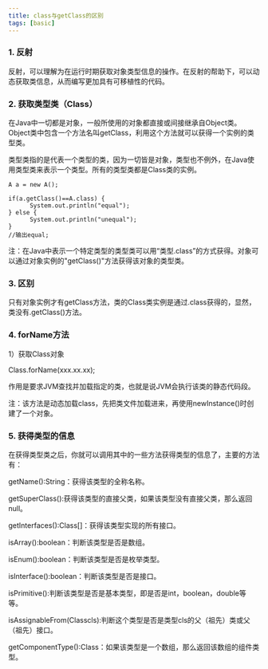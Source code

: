 ```yaml
---
title: class与getClass的区别
tags: [basic]
---
```


### 1. 反射

反射，可以理解为在运行时期获取对象类型信息的操作。在反射的帮助下，可以动态获取类信息，从而编写更加具有可移植性的代码。

### 2. 获取类型类（Class）

在Java中一切都是对象，一般所使用的对象都直接或间接继承自Object类。Object类中包含一个方法名叫getClass，利用这个方法就可以获得一个实例的类型类。

类型类指的是代表一个类型的类，因为一切皆是对象，类型也不例外，在Java使用类型类来表示一个类型。所有的类型类都是Class类的实例。

```
A a = new A();  
  
if(a.getClass()==A.class) {  
      System.out.println("equal");  
} else {  
      System.out.println("unequal");  
}  
//输出equal;
```

注：在Java中表示一个特定类型的类型类可以用“类型.class”的方式获得。对象可以通过对象实例的"getClass()"方法获得该对象的类型类。

### 3. 区别

只有对象实例才有getClass方法，类的Class类实例是通过.class获得的，显然，类没有.getClass()方法。


### 4. forName方法

1）获取Class对象

Class.forName(xxx.xx.xx);

作用是要求JVM查找并加载指定的类，也就是说JVM会执行该类的静态代码段。

注：该方法是动态加载class，先把类文件加载进来，再使用newInstance()时创建了一个对象。

### 5. 获得类型的信息

在获得类型类之后，你就可以调用其中的一些方法获得类型的信息了，主要的方法有：

getName():String：获得该类型的全称名称。

getSuperClass():获得该类型的直接父类，如果该类型没有直接父类，那么返回null。

getInterfaces():Class[]：获得该类型实现的所有接口。

isArray():boolean：判断该类型是否是数组。

isEnum():boolean：判断该类型是否是枚举类型。

isInterface():boolean：判断该类型是否是接口。

isPrimitive():判断该类型是否是基本类型，即是否是int，boolean，double等等。

isAssignableFrom(Classcls):判断这个类型是否是类型cls的父（祖先）类或父（祖先）接口。

getComponentType():Class：如果该类型是一个数组，那么返回该数组的组件类型。





